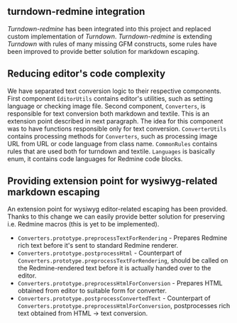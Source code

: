 ## turndown-redmine integration

*Turndown-redmine* has been integrated into this project and replaced custom implementation of *Turndown*. *Turndown-redmine* is extending *Turndown* with rules of many missing GFM constructs, some rules have been improved to provide better solution for markdown escaping.

## Reducing editor's code complexity

We have separated text conversion logic to their respective components. First component `EditorUtils` contains editor's utilities, such as setting language or checking image file. Second component, `Converters`, is responsible for text conversion both markdown and textile. This is an extension point described in next paragraph. The idea for this component was to have functions responsible only for text conversion. `ConverterUtils` contains processing methods for `Converters`, such as processing image URL from URL or code language from class name. `CommonRules` contains rules that are used both for turndown and textile. `Languages` is basically enum, it contains code languages for Redmine code blocks.

## Providing extension point for wysiwyg-related markdown escaping

An extension point for wysiwyg editor-related escaping has been provided. Thanks to this change we can easily provide better solution for preserving i.e. Redmine macros (this is yet to be implemented).
* `Converters.prototype.preprocessTextForRendering` - Prepares Redmine rich text before it's sent to standard Redmine renderer.
* `Converters.prototype.postprocessHtml` - Counterpart of `Converters.prototype.preprocessTextForRendering`, should be called on the Redmine-rendered text before it is actually handed over to the editor.
* `Converters.prototype.preprocessHtmlForConversion` - Prepares HTML obtained from editor to suitable form for converter.
* `Converters.prototype.postprocessConvertedText` - Counterpart of `Converters.prototype.preprocessHtmlForConversion`, postprocesses rich text obtained from HTML -> text conversion.

